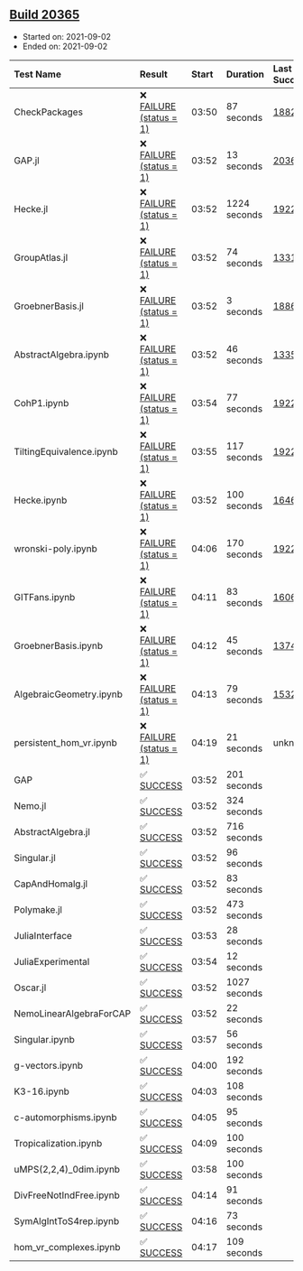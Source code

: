 ## [Build 20365](https://oscarci.mathematik.uni-kl.de/job/oscar/20365/)

* Started on: 2021-09-02
* Ended on: 2021-09-02

| Test Name    | Result | Start | Duration | Last Success | First Failure |
|:-------------|:-------|:------|:---------|:-------------|:--------------|
| CheckPackages | ❌ [FAILURE (status = 1)](https://oscarci.mathematik.uni-kl.de/job/oscar/20365/artifact/logs/build-20365/CheckPackages.log) | 03:50 | 87 seconds | [18822](https://oscarci.mathematik.uni-kl.de/job/oscar/18822/) | [18823](https://oscarci.mathematik.uni-kl.de/job/oscar/18823/) |
| GAP.jl | ❌ [FAILURE (status = 1)](https://oscarci.mathematik.uni-kl.de/job/oscar/20365/artifact/logs/build-20365/GAP.jl.log) | 03:52 | 13 seconds | [20364](https://oscarci.mathematik.uni-kl.de/job/oscar/20364/) | [20365](https://oscarci.mathematik.uni-kl.de/job/oscar/20365/) |
| Hecke.jl | ❌ [FAILURE (status = 1)](https://oscarci.mathematik.uni-kl.de/job/oscar/20365/artifact/logs/build-20365/Hecke.jl.log) | 03:52 | 1224 seconds | [19222](https://oscarci.mathematik.uni-kl.de/job/oscar/19222/) | [20152](https://oscarci.mathematik.uni-kl.de/job/oscar/20152/) |
| GroupAtlas.jl | ❌ [FAILURE (status = 1)](https://oscarci.mathematik.uni-kl.de/job/oscar/20365/artifact/logs/build-20365/GroupAtlas.jl.log) | 03:52 | 74 seconds | [13311](https://oscarci.mathematik.uni-kl.de/job/oscar/13311/) | [13312](https://oscarci.mathematik.uni-kl.de/job/oscar/13312/) |
| GroebnerBasis.jl | ❌ [FAILURE (status = 1)](https://oscarci.mathematik.uni-kl.de/job/oscar/20365/artifact/logs/build-20365/GroebnerBasis.jl.log) | 03:52 | 3 seconds | [18864](https://oscarci.mathematik.uni-kl.de/job/oscar/18864/) | [18865](https://oscarci.mathematik.uni-kl.de/job/oscar/18865/) |
| AbstractAlgebra.ipynb | ❌ [FAILURE (status = 1)](https://oscarci.mathematik.uni-kl.de/job/oscar/20365/artifact/logs/build-20365/AbstractAlgebra.ipynb.log) | 03:52 | 46 seconds | [13355](https://oscarci.mathematik.uni-kl.de/job/oscar/13355/) | [13356](https://oscarci.mathematik.uni-kl.de/job/oscar/13356/) |
| CohP1.ipynb | ❌ [FAILURE (status = 1)](https://oscarci.mathematik.uni-kl.de/job/oscar/20365/artifact/logs/build-20365/CohP1.ipynb.log) | 03:54 | 77 seconds | [19222](https://oscarci.mathematik.uni-kl.de/job/oscar/19222/) | [20152](https://oscarci.mathematik.uni-kl.de/job/oscar/20152/) |
| TiltingEquivalence.ipynb | ❌ [FAILURE (status = 1)](https://oscarci.mathematik.uni-kl.de/job/oscar/20365/artifact/logs/build-20365/TiltingEquivalence.ipynb.log) | 03:55 | 117 seconds | [19222](https://oscarci.mathematik.uni-kl.de/job/oscar/19222/) | [20152](https://oscarci.mathematik.uni-kl.de/job/oscar/20152/) |
| Hecke.ipynb | ❌ [FAILURE (status = 1)](https://oscarci.mathematik.uni-kl.de/job/oscar/20365/artifact/logs/build-20365/Hecke.ipynb.log) | 03:52 | 100 seconds | [16463](https://oscarci.mathematik.uni-kl.de/job/oscar/16463/) | [16464](https://oscarci.mathematik.uni-kl.de/job/oscar/16464/) |
| wronski-poly.ipynb | ❌ [FAILURE (status = 1)](https://oscarci.mathematik.uni-kl.de/job/oscar/20365/artifact/logs/build-20365/wronski-poly.ipynb.log) | 04:06 | 170 seconds | [19222](https://oscarci.mathematik.uni-kl.de/job/oscar/19222/) | [20152](https://oscarci.mathematik.uni-kl.de/job/oscar/20152/) |
| GITFans.ipynb | ❌ [FAILURE (status = 1)](https://oscarci.mathematik.uni-kl.de/job/oscar/20365/artifact/logs/build-20365/GITFans.ipynb.log) | 04:11 | 83 seconds | [16068](https://oscarci.mathematik.uni-kl.de/job/oscar/16068/) | [16069](https://oscarci.mathematik.uni-kl.de/job/oscar/16069/) |
| GroebnerBasis.ipynb | ❌ [FAILURE (status = 1)](https://oscarci.mathematik.uni-kl.de/job/oscar/20365/artifact/logs/build-20365/GroebnerBasis.ipynb.log) | 04:12 | 45 seconds | [13748](https://oscarci.mathematik.uni-kl.de/job/oscar/13748/) | [13749](https://oscarci.mathematik.uni-kl.de/job/oscar/13749/) |
| AlgebraicGeometry.ipynb | ❌ [FAILURE (status = 1)](https://oscarci.mathematik.uni-kl.de/job/oscar/20365/artifact/logs/build-20365/AlgebraicGeometry.ipynb.log) | 04:13 | 79 seconds | [15322](https://oscarci.mathematik.uni-kl.de/job/oscar/15322/) | [15323](https://oscarci.mathematik.uni-kl.de/job/oscar/15323/) |
| persistent_hom_vr.ipynb | ❌ [FAILURE (status = 1)](https://oscarci.mathematik.uni-kl.de/job/oscar/20365/artifact/logs/build-20365/persistent_hom_vr.ipynb.log) | 04:19 | 21 seconds | unknown | unknown |
| GAP | ✅ [SUCCESS](https://oscarci.mathematik.uni-kl.de/job/oscar/20365/artifact/logs/build-20365/GAP.log) | 03:52 | 201 seconds |  |  |
| Nemo.jl | ✅ [SUCCESS](https://oscarci.mathematik.uni-kl.de/job/oscar/20365/artifact/logs/build-20365/Nemo.jl.log) | 03:52 | 324 seconds |  |  |
| AbstractAlgebra.jl | ✅ [SUCCESS](https://oscarci.mathematik.uni-kl.de/job/oscar/20365/artifact/logs/build-20365/AbstractAlgebra.jl.log) | 03:52 | 716 seconds |  |  |
| Singular.jl | ✅ [SUCCESS](https://oscarci.mathematik.uni-kl.de/job/oscar/20365/artifact/logs/build-20365/Singular.jl.log) | 03:52 | 96 seconds |  |  |
| CapAndHomalg.jl | ✅ [SUCCESS](https://oscarci.mathematik.uni-kl.de/job/oscar/20365/artifact/logs/build-20365/CapAndHomalg.jl.log) | 03:52 | 83 seconds |  |  |
| Polymake.jl | ✅ [SUCCESS](https://oscarci.mathematik.uni-kl.de/job/oscar/20365/artifact/logs/build-20365/Polymake.jl.log) | 03:52 | 473 seconds |  |  |
| JuliaInterface | ✅ [SUCCESS](https://oscarci.mathematik.uni-kl.de/job/oscar/20365/artifact/logs/build-20365/JuliaInterface.log) | 03:53 | 28 seconds |  |  |
| JuliaExperimental | ✅ [SUCCESS](https://oscarci.mathematik.uni-kl.de/job/oscar/20365/artifact/logs/build-20365/JuliaExperimental.log) | 03:54 | 12 seconds |  |  |
| Oscar.jl | ✅ [SUCCESS](https://oscarci.mathematik.uni-kl.de/job/oscar/20365/artifact/logs/build-20365/Oscar.jl.log) | 03:52 | 1027 seconds |  |  |
| NemoLinearAlgebraForCAP | ✅ [SUCCESS](https://oscarci.mathematik.uni-kl.de/job/oscar/20365/artifact/logs/build-20365/NemoLinearAlgebraForCAP.log) | 03:52 | 22 seconds |  |  |
| Singular.ipynb | ✅ [SUCCESS](https://oscarci.mathematik.uni-kl.de/job/oscar/20365/artifact/logs/build-20365/Singular.ipynb.log) | 03:57 | 56 seconds |  |  |
| g-vectors.ipynb | ✅ [SUCCESS](https://oscarci.mathematik.uni-kl.de/job/oscar/20365/artifact/logs/build-20365/g-vectors.ipynb.log) | 04:00 | 192 seconds |  |  |
| K3-16.ipynb | ✅ [SUCCESS](https://oscarci.mathematik.uni-kl.de/job/oscar/20365/artifact/logs/build-20365/K3-16.ipynb.log) | 04:03 | 108 seconds |  |  |
| c-automorphisms.ipynb | ✅ [SUCCESS](https://oscarci.mathematik.uni-kl.de/job/oscar/20365/artifact/logs/build-20365/c-automorphisms.ipynb.log) | 04:05 | 95 seconds |  |  |
| Tropicalization.ipynb | ✅ [SUCCESS](https://oscarci.mathematik.uni-kl.de/job/oscar/20365/artifact/logs/build-20365/Tropicalization.ipynb.log) | 04:09 | 100 seconds |  |  |
| uMPS(2,2,4)_0dim.ipynb | ✅ [SUCCESS](https://oscarci.mathematik.uni-kl.de/job/oscar/20365/artifact/logs/build-20365/uMPS-2-2-4-_0dim.ipynb.log) | 03:58 | 100 seconds |  |  |
| DivFreeNotIndFree.ipynb | ✅ [SUCCESS](https://oscarci.mathematik.uni-kl.de/job/oscar/20365/artifact/logs/build-20365/DivFreeNotIndFree.ipynb.log) | 04:14 | 91 seconds |  |  |
| SymAlgIntToS4rep.ipynb | ✅ [SUCCESS](https://oscarci.mathematik.uni-kl.de/job/oscar/20365/artifact/logs/build-20365/SymAlgIntToS4rep.ipynb.log) | 04:16 | 73 seconds |  |  |
| hom_vr_complexes.ipynb | ✅ [SUCCESS](https://oscarci.mathematik.uni-kl.de/job/oscar/20365/artifact/logs/build-20365/hom_vr_complexes.ipynb.log) | 04:17 | 109 seconds |  |  |
